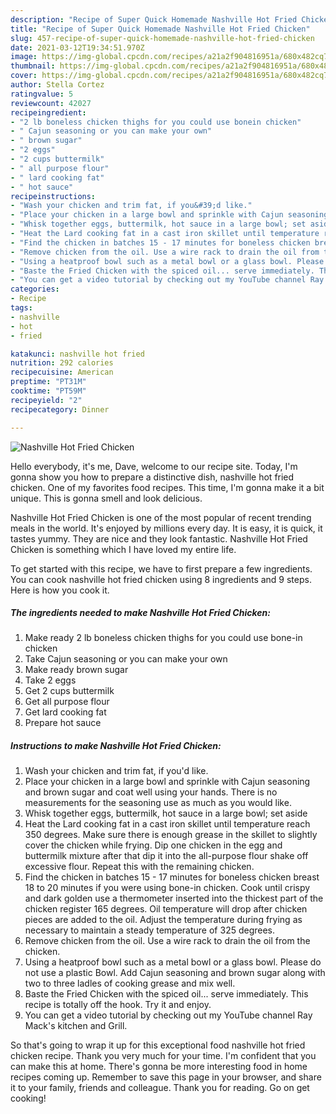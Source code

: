 ```yaml
---
description: "Recipe of Super Quick Homemade Nashville Hot Fried Chicken"
title: "Recipe of Super Quick Homemade Nashville Hot Fried Chicken"
slug: 457-recipe-of-super-quick-homemade-nashville-hot-fried-chicken
date: 2021-03-12T19:34:51.970Z
image: https://img-global.cpcdn.com/recipes/a21a2f904816951a/680x482cq70/nashville-hot-fried-chicken-recipe-main-photo.jpg
thumbnail: https://img-global.cpcdn.com/recipes/a21a2f904816951a/680x482cq70/nashville-hot-fried-chicken-recipe-main-photo.jpg
cover: https://img-global.cpcdn.com/recipes/a21a2f904816951a/680x482cq70/nashville-hot-fried-chicken-recipe-main-photo.jpg
author: Stella Cortez
ratingvalue: 5
reviewcount: 42027
recipeingredient:
- "2 lb boneless chicken thighs for you could use bonein chicken"
- " Cajun seasoning or you can make your own"
- " brown sugar"
- "2 eggs"
- "2 cups buttermilk"
- " all purpose flour"
- " lard cooking fat"
- " hot sauce"
recipeinstructions:
- "Wash your chicken and trim fat, if you&#39;d like."
- "Place your chicken in a large bowl and sprinkle with Cajun seasoning and brown sugar and coat well using your hands. There is no measurements for the seasoning use as much as you would like."
- "Whisk together eggs, buttermilk, hot sauce in a large bowl; set aside"
- "Heat the Lard cooking fat in a cast iron skillet until temperature reach 350 degrees. Make sure there is enough grease in the skillet to slightly cover the chicken while frying. Dip one chicken in the egg and buttermilk mixture after that dip it into the all-purpose flour shake off excessive flour. Repeat this with the remaining chicken."
- "Find the chicken in batches 15 - 17 minutes for boneless chicken breast 18 to 20 minutes if you were using bone-in chicken. Cook until crispy and dark golden use a thermometer inserted into the thickest part of the chicken register 165 degrees. Oil temperature will drop after chicken pieces are added to the oil. Adjust the temperature during frying as necessary to maintain a steady temperature of 325 degrees."
- "Remove chicken from the oil. Use a wire rack to drain the oil from the chicken."
- "Using a heatproof bowl such as a metal bowl or a glass bowl. Please do not use a plastic Bowl. Add Cajun seasoning and brown sugar along with two to three ladles of cooking grease and mix well."
- "Baste the Fried Chicken with the spiced oil... serve immediately. This recipe is totally off the hook. Try it and enjoy."
- "You can get a video tutorial by checking out my YouTube channel Ray Mack&#39;s kitchen and Grill."
categories:
- Recipe
tags:
- nashville
- hot
- fried

katakunci: nashville hot fried 
nutrition: 292 calories
recipecuisine: American
preptime: "PT31M"
cooktime: "PT59M"
recipeyield: "2"
recipecategory: Dinner

---
```



![Nashville Hot Fried Chicken](https://img-global.cpcdn.com/recipes/a21a2f904816951a/680x482cq70/nashville-hot-fried-chicken-recipe-main-photo.jpg)

Hello everybody, it's me, Dave, welcome to our recipe site. Today, I'm gonna show you how to prepare a distinctive dish, nashville hot fried chicken. One of my favorites food recipes. This time, I'm gonna make it a bit unique. This is gonna smell and look delicious.

Nashville Hot Fried Chicken is one of the most popular of recent trending meals in the world. It's enjoyed by millions every day. It is easy, it is quick, it tastes yummy. They are nice and they look fantastic. Nashville Hot Fried Chicken is something which I have loved my entire life.




To get started with this recipe, we have to first prepare a few ingredients. You can cook nashville hot fried chicken using 8 ingredients and 9 steps. Here is how you cook it.

<!--inarticleads1-->

##### The ingredients needed to make Nashville Hot Fried Chicken:

1. Make ready 2 lb boneless chicken thighs for you could use bone-in chicken
1. Take  Cajun seasoning or you can make your own
1. Make ready  brown sugar
1. Take 2 eggs
1. Get 2 cups buttermilk
1. Get  all purpose flour
1. Get  lard cooking fat
1. Prepare  hot sauce




<!--inarticleads2-->

##### Instructions to make Nashville Hot Fried Chicken:

1. Wash your chicken and trim fat, if you&#39;d like.
1. Place your chicken in a large bowl and sprinkle with Cajun seasoning and brown sugar and coat well using your hands. There is no measurements for the seasoning use as much as you would like.
1. Whisk together eggs, buttermilk, hot sauce in a large bowl; set aside
1. Heat the Lard cooking fat in a cast iron skillet until temperature reach 350 degrees. Make sure there is enough grease in the skillet to slightly cover the chicken while frying. Dip one chicken in the egg and buttermilk mixture after that dip it into the all-purpose flour shake off excessive flour. Repeat this with the remaining chicken.
1. Find the chicken in batches 15 - 17 minutes for boneless chicken breast 18 to 20 minutes if you were using bone-in chicken. Cook until crispy and dark golden use a thermometer inserted into the thickest part of the chicken register 165 degrees. Oil temperature will drop after chicken pieces are added to the oil. Adjust the temperature during frying as necessary to maintain a steady temperature of 325 degrees.
1. Remove chicken from the oil. Use a wire rack to drain the oil from the chicken.
1. Using a heatproof bowl such as a metal bowl or a glass bowl. Please do not use a plastic Bowl. Add Cajun seasoning and brown sugar along with two to three ladles of cooking grease and mix well.
1. Baste the Fried Chicken with the spiced oil... serve immediately. This recipe is totally off the hook. Try it and enjoy.
1. You can get a video tutorial by checking out my YouTube channel Ray Mack&#39;s kitchen and Grill.




So that's going to wrap it up for this exceptional food nashville hot fried chicken recipe. Thank you very much for your time. I'm confident that you can make this at home. There's gonna be more interesting food in home recipes coming up. Remember to save this page in your browser, and share it to your family, friends and colleague. Thank you for reading. Go on get cooking!
